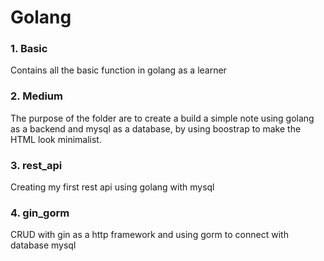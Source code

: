 # Golang

### 1. Basic
Contains all the basic function in golang as a learner

### 2. Medium
The purpose of the folder are to create a build a simple note using golang as a backend and mysql as a database, by using boostrap to make the HTML look minimalist.

### 3. rest_api
Creating my first rest api using golang with mysql

### 4. gin_gorm
CRUD with gin as a http framework and using gorm to connect with database mysql

